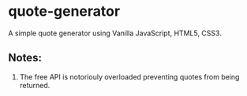 # quote-generator

A simple quote generator using Vanilla JavaScript, HTML5, CSS3.

## Notes:
1. The free API is notoriouly overloaded preventing quotes from being returned. 

